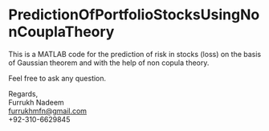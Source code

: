# PredictionOfPortfolioStocksUsingNonCouplaTheory
This is a MATLAB code for the prediction of risk in stocks (loss) on the basis of Gaussian theorem and with the help of non copula theory.

Feel free to ask any question.

Regards, <br>
Furrukh Nadeem <br>
furrukhmfn@gmail.com <br>
+92-310-6629845
